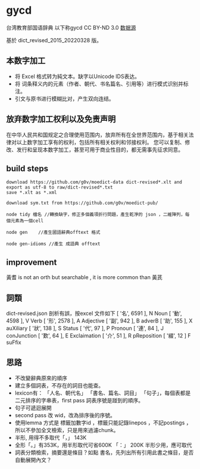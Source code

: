# gycd
台湾教育部国语辞典 以下称gycd CC BY-ND 3.0
[数据源](https://language.moe.gov.tw/001/Upload/Files/site_content/M0001/respub/index.html)

基於 dict_revised_2015_20220328 版。

## 本数字加工
* 将 Excel 格式转为純文本。缺字以Unicode IDS表达。
* 将 词条释义内的元素（作者、朝代、书名篇名、引用等）进行模式识别并标注。
* 引文与原书进行模糊比对，产生双向连结。

## 放弃数字加工权利以及免责声明

在中华人民共和国规定之合理使用范围内，放弃所有在全世界范围内，基于相关法律对以上数字加工享有的权利，包括所有相关权利和邻接权利。
您可以复制、修改、发行和呈现本数字加工，甚至可用于商业性目的，都无需事先征求同意。


## build steps
    download https://github.com/g0v/moedict-data dict-revised*.xlt and export as utf-8 to raw/dict-revised*.txt
    save *.xlt as *.xml 

    download sym.txt from https://github.com/g0v/moedict-pub/

    node tidy 檔名 //轉換缺字，修正多個義項折行問題，產生乾淨的 json ，二維陣列，每個元素為一個cell

    node gen    //產生國語辭典offtext 格式

    node gen-idioms //產生 成語典 offtext
## improvement
黃耆 is not an orth but searchable , it is more common than 黃芪

## 詞類 
dict-revised.json 剖析有誤，按excel 文件如下
 [ '名', 6591 ],   N  Noun
 [ '動', 4598 ],   V  Verb
 [ '形', 2578 ],   A  Adjective
 [ '副', 942 ],    B  adverB
 [ '助', 155 ],    X  auXiliary
 [ '狀', 138 ],    S  Status
 [ '代', 97 ],     P  Pronoun
 [ '連', 84 ],     J  conJunction
 [ '歎', 64 ],     E  Exclaimation
 [ '介', 51 ],     R  pReposition
 [ '綴', 12 ]      F  suFfix

## 思路
* 不改變辭典原來的順序
* 建立多個詞表，不存在的詞目也能查。
* lexicon有： 「人名、朝代名」  「書名、篇名、詞目」 「句子」，每個表都是二元排序的字串表，first pass 詞表序號是踫到的順序。
* 句子可遞迴展開
* second pass 改 wid，改為排序後的序號。
* 使用lemma 方式是 標籤加數字id ，標籤只能記錄linepos ，不記postings ，所以不參加全文檢索，只是用來過濾chunk。
* 半形, 用得不多取代「，」 143K
* 全形「。」有353K，用半形取代可省600K 「：」 200K 半形少用，應可取代
* 詞表分類檢索，摘要還是條目？如點 書名，先列出所有引用此書之條目，是否自動展開內文？
